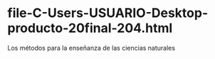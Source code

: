 # file-C-Users-USUARIO-Desktop-producto-20final-204.html
Los métodos para la enseñanza de las ciencias naturales
